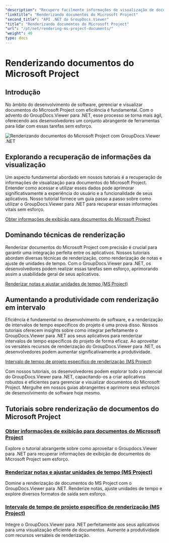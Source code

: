 ```yaml
---
"description": "Recupere facilmente informações de visualização de documentos do Microsoft Project com o GroupDocs.Viewer para .NET. Aumente a produtividade com recursos versáteis de renderização."
"linktitle": "Renderizando documentos do Microsoft Project"
"second_title": "API .NET do GroupDocs.Viewer"
"title": "Renderizando documentos do Microsoft Project"
"url": "/pt/net/rendering-ms-project-documents/"
"weight": 40
type: docs
---
```

# Renderizando documentos do Microsoft Project

## Introdução

No âmbito do desenvolvimento de software, gerenciar e visualizar documentos do Microsoft Project com eficiência é fundamental. Com o advento do GroupDocs.Viewer para .NET, esse processo se torna mais ágil, oferecendo aos desenvolvedores um conjunto abrangente de ferramentas para lidar com essas tarefas sem esforço.

![Renderizando documentos do Microsoft Project com GroupDocs.Viewer .NET](/viewer/rendering-microsoft-project-documents/image.png)

## Explorando a recuperação de informações da visualização
Um aspecto fundamental abordado em nossos tutoriais é a recuperação de informações de visualização para documentos do Microsoft Project. Entender como acessar e utilizar esses dados pode aprimorar significativamente a experiência do usuário e a funcionalidade de seus aplicativos. Nosso tutorial fornece um guia passo a passo sobre como utilizar o GroupDocs.Viewer para .NET para recuperar essas informações vitais sem esforço.

[Obter informações de exibição para documentos do Microsoft Project](./get-view-info-ms-project/)

## Dominando técnicas de renderização
Renderizar documentos do Microsoft Project com precisão é crucial para garantir uma integração perfeita entre os aplicativos. Nossos tutoriais abordam diversas técnicas de renderização, como renderização de notas e ajuste de unidades de tempo. Com o GroupDocs.Viewer para .NET, os desenvolvedores podem realizar essas tarefas sem esforço, aprimorando assim a usabilidade geral de seus aplicativos.

[Renderizar notas e ajustar unidades de tempo (MS Project)](./render-notes-and-adjust-time-ms-project/)

## Aumentando a produtividade com renderização em intervalo
Eficiência é fundamental no desenvolvimento de software, e a renderização de intervalos de tempo específicos do projeto é uma prova disso. Nossos tutoriais oferecem insights sobre como integrar perfeitamente o GroupDocs.Viewer para .NET aos seus aplicativos para renderizar intervalos de tempo específicos do projeto de forma eficaz. Ao aproveitar os versáteis recursos de renderização do GroupDocs.Viewer para .NET, os desenvolvedores podem aumentar significativamente a produtividade.

[Intervalo de tempo de projeto específico de renderização (MS Project)](./render-project-time-interval-ms-project/)

Com nossos tutoriais, os desenvolvedores podem explorar todo o potencial do GroupDocs.Viewer para .NET, capacitando-os a criar aplicativos robustos e eficientes para gerenciar e visualizar documentos do Microsoft Project. Mergulhe em nossos guias abrangentes e aprimore seus esforços de desenvolvimento de software hoje mesmo.
## Tutoriais sobre renderização de documentos do Microsoft Project
### [Obter informações de exibição para documentos do Microsoft Project](./get-view-info-ms-project/)
Explore o tutorial abrangente sobre como aproveitar o Groupdocs.Viewer para .NET para recuperar informações de exibição de documentos do Microsoft Project sem esforço.
### [Renderizar notas e ajustar unidades de tempo (MS Project)](./render-notes-and-adjust-time-ms-project/)
Domine a renderização de documentos do MS Project com o GroupDocs.Viewer para .NET. Renderize notas, ajuste unidades de tempo e explore diversos formatos de saída sem esforço.
### [Intervalo de tempo de projeto específico de renderização (MS Project)](./render-project-time-interval-ms-project/)
Integre o GroupDocs.Viewer para .NET perfeitamente aos seus aplicativos para uma visualização eficiente de documentos. Aumente a produtividade com recursos versáteis de renderização.
